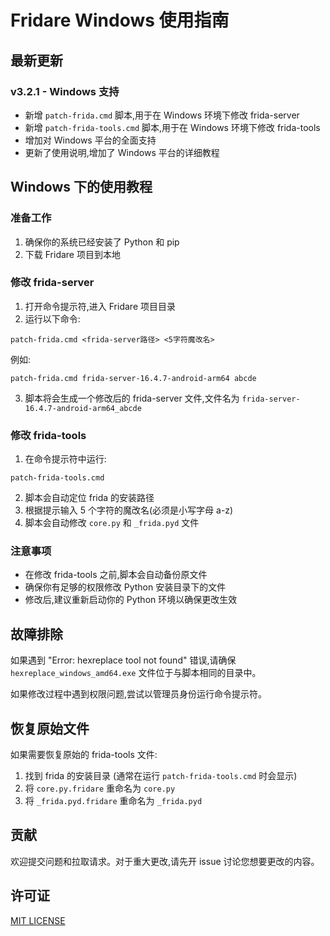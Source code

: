 # Fridare Windows 使用指南

## 最新更新

### v3.2.1 - Windows 支持

- 新增 `patch-frida.cmd` 脚本,用于在 Windows 环境下修改 frida-server
- 新增 `patch-frida-tools.cmd` 脚本,用于在 Windows 环境下修改 frida-tools
- 增加对 Windows 平台的全面支持
- 更新了使用说明,增加了 Windows 平台的详细教程

## Windows 下的使用教程

### 准备工作

1. 确保你的系统已经安装了 Python 和 pip
2. 下载 Fridare 项目到本地

### 修改 frida-server

1. 打开命令提示符,进入 Fridare 项目目录
2. 运行以下命令:

```
patch-frida.cmd <frida-server路径> <5字符魔改名>
```

例如:

```
patch-frida.cmd frida-server-16.4.7-android-arm64 abcde
```

3. 脚本将会生成一个修改后的 frida-server 文件,文件名为 `frida-server-16.4.7-android-arm64_abcde`

### 修改 frida-tools

1. 在命令提示符中运行:

```
patch-frida-tools.cmd
```

2. 脚本会自动定位 frida 的安装路径
3. 根据提示输入 5 个字符的魔改名(必须是小写字母 a-z)
4. 脚本会自动修改 `core.py` 和 `_frida.pyd` 文件

### 注意事项

- 在修改 frida-tools 之前,脚本会自动备份原文件
- 确保你有足够的权限修改 Python 安装目录下的文件
- 修改后,建议重新启动你的 Python 环境以确保更改生效

## 故障排除

如果遇到 "Error: hexreplace tool not found" 错误,请确保 `hexreplace_windows_amd64.exe` 文件位于与脚本相同的目录中。

如果修改过程中遇到权限问题,尝试以管理员身份运行命令提示符。

## 恢复原始文件

如果需要恢复原始的 frida-tools 文件:

1. 找到 frida 的安装目录 (通常在运行 `patch-frida-tools.cmd` 时会显示)
2. 将 `core.py.fridare` 重命名为 `core.py`
3. 将 `_frida.pyd.fridare` 重命名为 `_frida.pyd`

## 贡献

欢迎提交问题和拉取请求。对于重大更改,请先开 issue 讨论您想要更改的内容。

## 许可证

[MIT LICENSE](LICENSE)